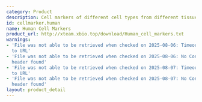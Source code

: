 ```yaml
---
category: Product
description: Cell markers of different cell types from different tissues in human
id: cellmarker.human
name: Human Cell Markers
product_url: http://xteam.xbio.top/download/Human_cell_markers.txt
warnings:
- 'File was not able to be retrieved when checked on 2025-08-06: Timeout connecting
  to URL'
- 'File was not able to be retrieved when checked on 2025-08-06: No Content-Length
  header found'
- 'File was not able to be retrieved when checked on 2025-08-07: Timeout connecting
  to URL'
- 'File was not able to be retrieved when checked on 2025-08-07: No Content-Length
  header found'
layout: product_detail
---
```

